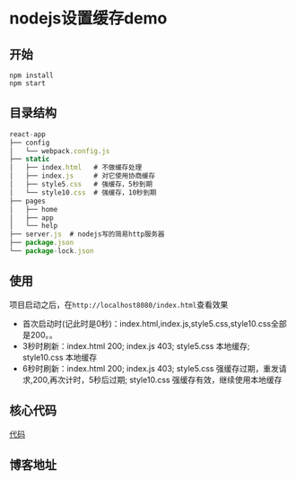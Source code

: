 # nodejs设置缓存demo

## 开始
```
npm install
npm start
```
## 目录结构
```js
react-app
├── config
│   └── webpack.config.js
├── static
│   ├── index.html   # 不做缓存处理
│   ├── index.js     # 对它使用协商缓存
│   ├── style5.css   # 强缓存，5秒到期
│   └── style10.css  # 强缓存，10秒到期
├── pages
│   ├── home
│   ├── app
│   └── help
├── server.js  # nodejs写的简易http服务器
├── package.json
└── package-lock.json
```
## 使用
项目启动之后，在`http://localhost8080/index.html`查看效果

- 首次启动时(记此时是0秒)：index.html,index.js,style5.css,style10.css全部是200。。
- 3秒时刷新：index.html 200; index.js 403;  style5.css 本地缓存; style10.css 本地缓存
- 6秒时刷新：index.html 200; index.js 403;  style5.css 强缓存过期，重发请求,200,再次计时，5秒后过期; style10.css 强缓存有效，继续使用本地缓存

## 核心代码
[代码](./server.js)

## 博客地址

